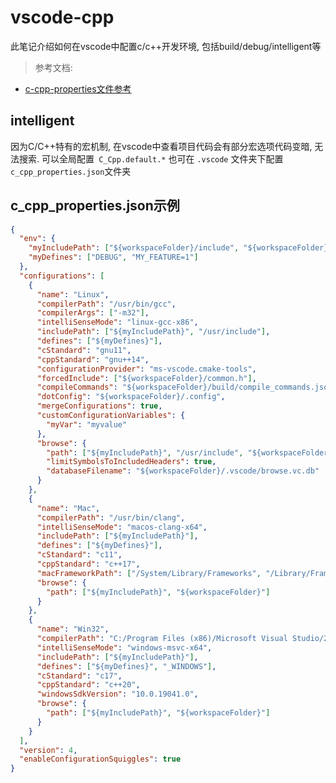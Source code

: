 # vscode-cpp
此笔记介绍如何在vscode中配置c/c++开发环境, 包括build/debug/intelligent等

> 参考文档:
- [c-cpp-properties文件参考](https://code.visualstudio.com/docs/cpp/c-cpp-properties-schema-reference)

## intelligent

因为C/C++特有的宏机制, 在vscode中查看项目代码会有部分宏选项代码变暗, 无法搜索. 可以全局配置` C_Cpp.default.*` 也可在 `.vscode` 文件夹下配置`c_cpp_properties.json`文件夹


## c_cpp_properties.json示例

```json
{
  "env": {
    "myIncludePath": ["${workspaceFolder}/include", "${workspaceFolder}/src"],
    "myDefines": ["DEBUG", "MY_FEATURE=1"]
  },
  "configurations": [
    {
      "name": "Linux",
      "compilerPath": "/usr/bin/gcc",
      "compilerArgs": ["-m32"],
      "intelliSenseMode": "linux-gcc-x86",
      "includePath": ["${myIncludePath}", "/usr/include"],
      "defines": ["${myDefines}"],
      "cStandard": "gnu11",
      "cppStandard": "gnu++14",
      "configurationProvider": "ms-vscode.cmake-tools",
      "forcedInclude": ["${workspaceFolder}/common.h"],
      "compileCommands": "${workspaceFolder}/build/compile_commands.json",
      "dotConfig": "${workspaceFolder}/.config",
      "mergeConfigurations": true,
      "customConfigurationVariables": {
        "myVar": "myvalue"
      },
      "browse": {
        "path": ["${myIncludePath}", "/usr/include", "${workspaceFolder}"],
        "limitSymbolsToIncludedHeaders": true,
        "databaseFilename": "${workspaceFolder}/.vscode/browse.vc.db"
      }
    },
    {
      "name": "Mac",
      "compilerPath": "/usr/bin/clang",
      "intelliSenseMode": "macos-clang-x64",
      "includePath": ["${myIncludePath}"],
      "defines": ["${myDefines}"],
      "cStandard": "c11",
      "cppStandard": "c++17",
      "macFrameworkPath": ["/System/Library/Frameworks", "/Library/Frameworks"],
      "browse": {
        "path": ["${myIncludePath}", "${workspaceFolder}"]
      }
    },
    {
      "name": "Win32",
      "compilerPath": "C:/Program Files (x86)/Microsoft Visual Studio/2019/Community/VC/Tools/MSVC/14.28.29333/bin/Hostx64/x64/cl.exe",
      "intelliSenseMode": "windows-msvc-x64",
      "includePath": ["${myIncludePath}"],
      "defines": ["${myDefines}", "_WINDOWS"],
      "cStandard": "c17",
      "cppStandard": "c++20",
      "windowsSdkVersion": "10.0.19041.0",
      "browse": {
        "path": ["${myIncludePath}", "${workspaceFolder}"]
      }
    }
  ],
  "version": 4,
  "enableConfigurationSquiggles": true
}

```